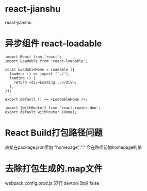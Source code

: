 # react-jianshu
react-jianshu


# 异步组件 react-loadable
```
import React from 'react';
import Loadable from 'react-loadable';

const LoadableHome = Loadable ({
  loader: () => import ('./'),
  loading () {
    return <div>Loading...</div>;
  },
});

export default () => <LoadableHome />;

import {withRouter} from 'react-router-dom';
export default withRouter (Home);
```

# React Build打包路径问题
直接在package.json里加 "homepage":"." 会在路径前加homepage的值

# 去除打包生成的.map文件
webpack.config.prod.js 57行 devtool 改成 false 

